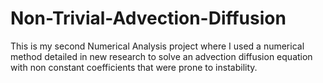 # Non-Trivial-Advection-Diffusion
This is my second Numerical Analysis project where I used a numerical method detailed in new research to solve an advection diffusion equation with non constant coefficients that were prone to instability. 
